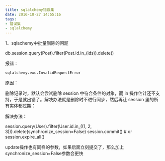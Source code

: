 ```yaml
---
title: sqlalchemy错误集
date: 2016-10-27 14:55:16
tags:
- 错误集
- sqlalchemy
---
```


1、sqlachemy中批量删除的问题

db.session.query(Post).filter(Post.id.in_(ids)).delete()

报错：

	sqlalchemy.exc.InvalidRequestError
<!-- more -->
原因：

删除记录时，默认会尝试删除 session 中符合条件的对象，而 in 操作估计还不支持，于是就出错了。解决办法就是删除时不进行同步，然后再让 session 里的所有实体都过期：

解决办法：

session.query(User).filter(User.id.in_((1, 2, 3))).delete(synchronize_session=False)
session.commit() # or session.expire_all()


update操作也有同样的参数，如果后面立刻提交了，那么加上synchronize_session=False参数会更快
